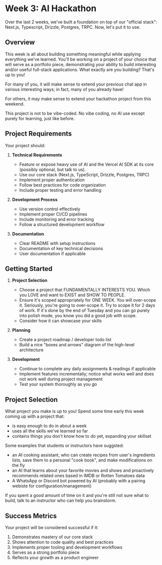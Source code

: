 # Week 3: AI Hackathon

Over the last 2 weeks, we've built a foundation on top of our "official stack": 
Next.js, Typescript, Drizzle, Postgres, TRPC. Now, let's put it to use.

## Overview

This week is all about building something meaningful while applying everything we've learned. You'll be working on a project of your choice that will serve as a portfolio piece, demonstrating your ability to build interesting and/or useful full-stack applications. What exactly are you building? That's up to you!

For many of you, it will make sense to extend your previous chat app in various interesting ways; in fact, many of you already have!

For others, it may make sense to extend your hackathon project from this weekend.

This project is not to be vibe-coded. No vibe coding, no AI use except purely for learning, just like before.

## Project Requirements

Your project should:

1. **Technical Requirements**
   - Feature or expose heavy use of AI and the Vercel AI SDK at its core (possibly optional, but talk to us).
   - Use our core stack (Next.js, TypeScript, Drizzle, Postgres, TRPC)
   - Implement proper authentication
   - Follow best practices for code organization
   - Include proper testing and error handling

2. **Development Process**
   - Use version control effectively
   - Implement proper CI/CD pipelines
   - Include monitoring and error tracking
   - Follow a structured development workflow

3. **Documentation**
   - Clear README with setup instructions
   - Documentation of key technical decisions
   - User documentation if applicable

## Getting Started

1. **Project Selection**
   - Choose a project that FUNDAMENTALLY INTERESTS YOU. Which you LOVE and want to EXIST and SHOW TO PEOPLE.
   - Ensure it's scoped appropriately for ONE WEEK. You will over-scope it. Seriously, you're going to over-scope it. Try to scope it for 2 days of work. If it's done by the end of Tuesday and you can go purely into polish mode, you know you did a good job with scope.
   - Consider how it can showcase your skills

2. **Planning**
   - Create a project roadmap / developer todo list
   - Build a nice "boxes and arrows" diagram of the high-level architecture

3. **Development**
   - Continue to complete any daily assignments & readings if applicable
   - Implement features incrementally; notice what works well and does not work well during project management
   - Test your system thoroughly as you go

## Project Selection

What project you make is up to you! Spend some time early this week coming up with a project that:
 - is easy enough to do in about a week
 - uses all the skills we've learned so far
 - contains things you don't know how to do yet, expanding your skillset

Some examples that students or instructors have suggsted:
 - an AI cooking assistant, who can create recipes from user's ingredients lists, save them to a personal "cook book", and make modifications on the fly
 - an AI that learns about your favorite movies and shows and proactively recommends related ones based in IMDB or Rotten Tomatoes data
 - A WhatsApp or Discord bot powered by AI (probably with a pairing webiste for configuration/management)

If you spent a good amount of time on it and you're still not sure what to build, talk to an instructor who can help you brainstorm.

## Success Metrics

Your project will be considered successful if it:

1. Demonstrates mastery of our core stack
2. Shows attention to code quality and best practices
3. Implements proper tooling and development workflows
4. Serves as a strong portfolio piece
5. Reflects your growth as a product engineer